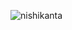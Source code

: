 ![nishikanta](https://github.com/NishikantaRay/NishikantaRay/assets/62615392/74e2a830-c462-41a8-ad01-4b96d3bbd752)




